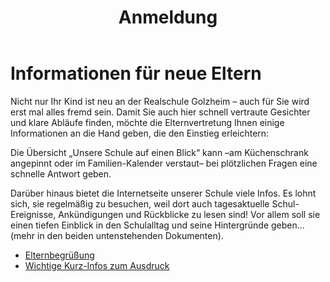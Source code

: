 ﻿---
layout: default
title:  "Anmeldung"
published: true
---

# Informationen für neue Eltern

Nicht nur Ihr Kind ist neu an der Realschule Golzheim – auch für Sie wird erst mal alles fremd sein. Damit Sie auch hier schnell vertraute Gesichter und klare Abläufe finden, möchte die Elternvertretung Ihnen einige Informationen an die Hand geben, die den Einstieg erleichtern:

Die Übersicht „Unsere Schule auf einen Blick“ kann –am Küchenschrank angepinnt oder im Familien-Kalender verstaut– bei plötzlichen Fragen eine schnelle Antwort geben. 

Darüber hinaus bietet die Internetseite unserer Schule viele Infos. Es lohnt sich, sie regelmäßig zu besuchen, weil dort auch tagesaktuelle Schul-Ereignisse, Ankündigungen und Rückblicke zu lesen sind! Vor allem soll sie einen tiefen Einblick in den Schulalltag und seine Hintergründe geben... (mehr in den beiden untenstehenden Dokumenten).

- [Elternbegrüßung](res/elternbegruessung.pdf)
- [Wichtige Kurz-Infos zum Ausdruck](res/elternbogen.pdf)

<!-- 
Am Tag der offenen Tür am 21. Januar 2012 informierte die Schulleitung die Eltern gruppenweise in der Aula, anschließend wurden diese Gruppen von Kollegen, Schülern und Eltern durch das Haus geführt. Dabei war Gelegenheit zur Unterrichtsmitschau in der Orientierungstufe, bevorzugt in Deutsch, Mathematik und Englisch.
Außerdem wurden die Fachräume durch die Kursklassen präsentiert.

Anschließend gab es die Möglichkeit zum Einzel- oder Gruppengespräch mit Beratungslehrern und Schulleitungsmitgliedern im Café vor der Aula. 
-->